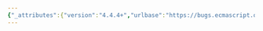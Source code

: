 ```yaml
---
{"_attributes":{"version":"4.4.4+","urlbase":"https://bugs.ecmascript.org/","maintainer":"dherman@mozilla.com"},"bug":{"bug_id":4317,"creation_ts":"2015-04-17 09:53:00 -0700","short_desc":"oddly styled section headers","delta_ts":"2015-10-02 13:14:03 -0700","product":"Draft for 6th Edition","component":"editorial issue","version":"Rev 38: April 14, 2015 Final Draft","rep_platform":"All","op_sys":"All","bug_status":"RESOLVED","resolution":"FIXED","priority":"Normal","bug_severity":"minor","everconfirmed":true,"reporter":{"uid":"jmdyck","name":"Michael Dyck"},"assigned_to":{"uid":"allen","name":"Allen Wirfs-Brock"},"long_desc":[{"commentid":14285,"comment_count":0,"who":{"uid":"jmdyck","name":"Michael Dyck"},"bug_when":"2015-04-17 09:53:13 -0700","thetext":"In a few cases, the header of a \"Static Semantics\" section presents everything after the colon in serif bold, rather than sans-serif bold:\n\n11.6.1.2 Static Semantics: StringValue\n11.8.4.2 Static Semantics: StringValue\n11.8.4.3 Static Semantics: SV's\n11.8.5.2 Static Semantics: BodyText\n11.8.5.3 Static Semantics: FlagText\n11.8.6.1 Static Semantics: TV's and TRV's\n12.1.4   Static Semantics: StringValue\n12.2.6.6 Static Semantics: PropName\n\nAnd in the case of 12.2.6.6, the section number is also in serif bold."},{"commentid":14306,"comment_count":1,"who":{"uid":"allen","name":"Allen Wirfs-Brock"},"bug_when":"2015-04-19 13:15:55 -0700","thetext":"fixed in rev39 publication draft"}]}}
---
```

